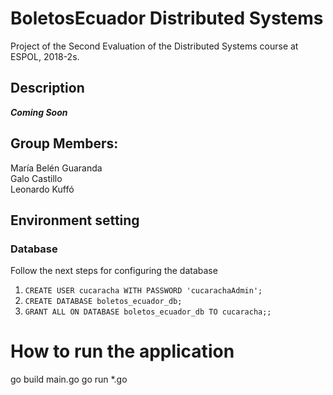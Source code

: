 # BoletosEcuador Distributed Systems
Project of the Second Evaluation of the Distributed Systems course at ESPOL, 2018-2s.

## Description
***Coming Soon***

## Group Members:
María Belén Guaranda   
Galo Castillo   
Leonardo Kuffó   

## Environment setting
### Database
Follow the next steps for configuring the database
1. `CREATE USER cucaracha WITH PASSWORD 'cucarachaAdmin';`
2. `CREATE DATABASE boletos_ecuador_db;`
3. `GRANT ALL ON DATABASE boletos_ecuador_db TO cucaracha;;`

# How to run the application
go build main.go
go run *.go

